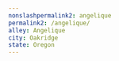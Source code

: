 ```yaml
---
﻿nonslashpermalink2: angelique
permalink2: /angelique/
alley: Angelique
city: Oakridge
state: Oregon
---
```

